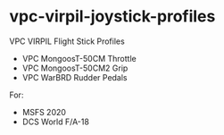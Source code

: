 # vpc-virpil-joystick-profiles

VPC VIRPIL Flight Stick Profiles

- VPC MongoosT-50CM Throttle
- VPC MongoosT-50CM2 Grip
- VPC WarBRD Rudder Pedals

For:
- MSFS 2020
- DCS World F/A-18
